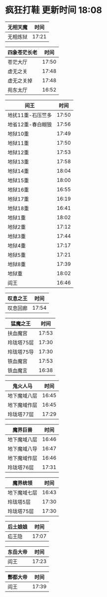 # 疯狂打鞋 更新时间 18:08

| 无相天魔   | 时间    |
|--------|-------|
| 无相炼狱 | 17:21 |

| 四象苍茫长老   | 时间    |
|--------|-------|
| 苍茫大厅 | 17:50 |
| 虚无之关 | 17:48 |
| 虚无之关掉 | 17:48 |
| 苑东太厅 | 16:52 |

| 间王   | 时间    |
|--------|-------|
| 地扰11重-石压竺多 | 17:50 |
| 地省12重-春白糊狼 | 17:56 |
| 地狱10重 | 17:49 |
| 地狱11重 | 17:50 |
| 地狱12重 | 17:53 |
| 地狱13重 | 17:58 |
| 地狱14重 | 18:04 |
| 地狱15重 | 18:00 |
| 地狱16重 | 16:55 |
| 地狱17重 | 16:19 |
| 地狱18重 | 16:41 |
| 地狱1重 | 18:02 |
| 地狱2重 | 17:12 |
| 地狱3重 | 17:44 |
| 地狱4重 | 17:17 |
| 地狱5重 | 17:21 |
| 地狱8重 | 17:39 |
| 地狱重 | 18:02 |
| 阎王 | 16:46 |

| 叹息之王   | 时间    |
|--------|-------|
| 叹息回廊 | 17:54 |

| 猛魔之王   | 时间    |
|--------|-------|
| 扶血魔宫 | 17:53 |
| 玲珑塔75层 | 17:30 |
| 玲珑塔75导 | 17:30 |
| 铁血魔宫 | 17:53 |
| 铁血魔言 | 16:38 |

| 鬼火人马   | 时间    |
|--------|-------|
| 地下魔域八层 | 16:45 |
| 地下魔域作层 | 16:45 |
| 玲珑塔77层 | 17:29 |

| 魔界巨兽   | 时间    |
|--------|-------|
| 地下魔域八层 | 16:46 |
| 地下魔域八导 | 16:47 |
| 地下魔域作层 | 16:46 |
| 玲珑塔76层 | 17:31 |

| 魔界统领   | 时间    |
|--------|-------|
| 地下魔域七层 | 16:43 |
| 玲珑塔5层 | 17:30 |
| 玲珑塔75层 | 17:30 |

| 后土娘娘   | 时间    |
|--------|-------|
| 疝王隐 | 17:07 |

| 东岳大帝   | 时间    |
|--------|-------|
| 阎王 | 17:23 |

| 酆都大帝   | 时间    |
|--------|-------|
| 阎王 | 17:39 |